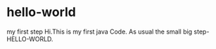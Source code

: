 # hello-world
my first step
Hi.This is my first java Code. As usual the small big step-HELLO-WORLD.
